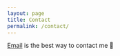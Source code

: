 ```yaml
---
layout: page
title: Contact
permalink: /contact/
---
```


<a href="mailto:{{ site.email }}">Email</a> is the best way to contact me :cowboy_hat_face:
<!-- <ul class="contact-list">
    {%- if site.email -%}<li><a href="mailto:{{ site.email }}">{{ site.email }}</a></li>{%- endif -%}
    {%- if site.twitter_username -%}<li><a href="https://www.twitter.com/{{ site.twitter_username| cgi_escape | escape }}">Twitter</a></li>{%- endif -%}          
    {%- if site.linkedin_username -%}<li><a href="https://www.linkedin.com/in/{{ site.linkedin_username| cgi_escape | escape }}">LinkedIn</a></li>{%- endif -%}
</ul> -->